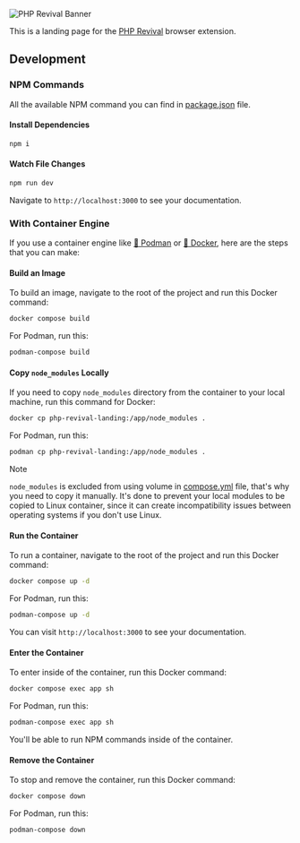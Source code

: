 ![PHP Revival Banner](https://raw.githubusercontent.com/php-revival/php-revival/refs/heads/master/src/art/php-revival-promo-big.png)

This is a landing page for the [PHP Revival](https://github.com/php-revival/php-revival) browser extension.

## Development
### NPM Commands
All the available NPM command you can find in [package.json](package.json) file.
#### Install Dependencies
```bash
npm i
```

#### Watch File Changes
```bash
npm run dev
```

Navigate to `http://localhost:3000` to see your documentation.

### With Container Engine
If you use a container engine like [🦦 Podman](https://podman.io/) or [🐳 Docker](https://app.docker.com/), here are the steps that you can make:

#### Build an Image
To build an image, navigate to the root of the project and run this Docker command:
```bash
docker compose build
```
For Podman, run this:
```bash
podman-compose build
```

#### Copy `node_modules` Locally
If you need to copy `node_modules` directory from the container to your local machine, run this command for Docker:
```bash
docker cp php-revival-landing:/app/node_modules .
```
For Podman, run this:
```bash
podman cp php-revival-landing:/app/node_modules .
```

> [!NOTE]
> `node_modules` is excluded from using volume in [compose.yml](compose.yml) file, that's why you need to copy it manually. It's done to prevent your local modules to be copied to Linux container, since it can create incompatibility issues between operating systems if you don't use Linux.

#### Run the Container
To run a container, navigate to the root of the project and run this Docker command:
```bash
docker compose up -d
```
For Podman, run this:
```bash
podman-compose up -d
```

You can visit `http://localhost:3000` to see your documentation.

#### Enter the Container
To enter inside of the container, run this Docker command:
```bash
docker compose exec app sh
```
For Podman, run this:
```bash
podman-compose exec app sh
```

You'll be able to run NPM commands inside of the container.

#### Remove the Container
To stop and remove the container, run this Docker command:
```bash
docker compose down
```
For Podman, run this:
```bash
podman-compose down
```
